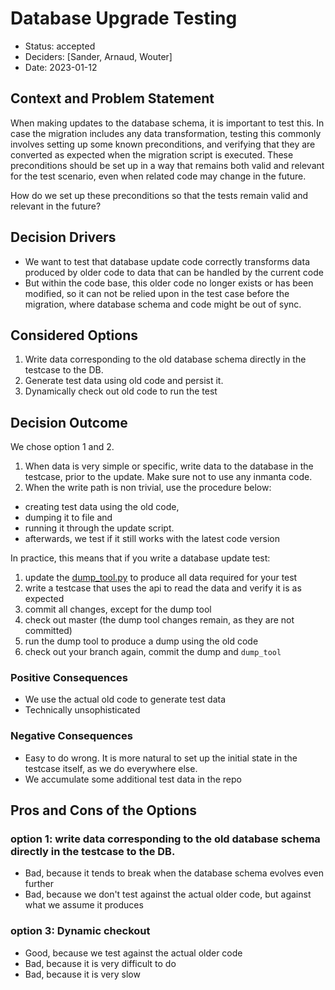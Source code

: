 # Database Upgrade Testing

* Status: accepted
* Deciders: [Sander, Arnaud, Wouter]
* Date: 2023-01-12

## Context and Problem Statement

When making updates to the database schema, it is important to test this. In case the migration includes any data
transformation, testing this commonly involves setting up some known preconditions, and verifying that they are
converted as expected when the migration script is executed. These preconditions should be set up in a way that
remains both valid and relevant for the test scenario, even when related code may change in the future.

How do we set up these preconditions so that the tests remain valid and relevant in the future?

## Decision Drivers

* We want to test that database update code correctly transforms data produced by older code to data that can be handled by the current code
* But within the code base, this older code no longer exists or has been modified, so it can not be relied upon in the test case before the migration, where database schema and code might be out of sync.

## Considered Options

1. Write data corresponding to the old database schema directly in the testcase to the DB.
2. Generate test data using old code and persist it.
3. Dynamically check out old code to run the test

## Decision Outcome

We chose option 1 and 2.

1. When data is very simple or specific, write data to the database in the testcase, prior to the update. Make sure not to use any inmanta code.
2. When the write path is non trivial, use the procedure below:
 - creating test data using the old code,
 - dumping it to file and
 - running it through the update script.
 - afterwards, we test if it still works with the latest code version

In practice, this means that if you write a database update test:
1. update the [dump_tool.py](../../tests/db/migration_tests/dump_tool.py) to produce all data required for your test
2. write a testcase that uses the api to read the data and verify it is as expected
3. commit all changes, except for the dump tool
4. check out master (the dump tool changes remain, as they are not committed)
5. run the dump tool to produce a dump using the old code
6. check out your branch again, commit the dump and `dump_tool`


### Positive Consequences

* We use the actual old code to generate test data
* Technically unsophisticated

### Negative Consequences

* Easy to do wrong. It is more natural to set up the initial state in the testcase itself, as we do everywhere else.
* We accumulate some additional test data in the repo

## Pros and Cons of the Options

### option 1: write data corresponding to the old database schema directly in the testcase to the DB.

* Bad, because it tends to break when the database schema evolves even further
* Bad, because we don't test against the actual older code, but against what we assume it produces

### option 3: Dynamic checkout

* Good, because we test against the actual older code
* Bad, because it is very difficult to do
* Bad, because it is very slow
